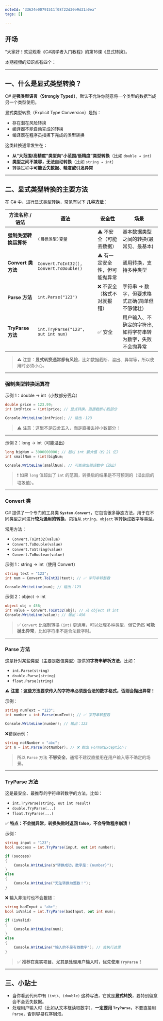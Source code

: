```yaml
---
noteId: "33624e00791511f08f22d30e9d31a0ea"
tags: []

---
```


## **开场**  
“大家好！欢迎观看《C#初学者入门教程》的第16课《显式转换》。

本期视频的知识点有四个：


---

## 一、什么是显式类型转换？

C# 是**强类型语言（Strongly Typed）**，默认不允许你随意将一个类型的数据当成另一个类型使用。

显式类型转换（Explicit Type Conversion）是指：

- 存在潜在风险转换
- 编译器不能自动完成的转换
- 编译器在程序员指挥下完成的类型转换

这类转换通常发生在：

- **从“大范围/高精度”类型向“小范围/低精度”类型转换**（比如 `double → int`）
- **类型之间不兼容，无法自动转换**（比如 `string → int`）
- 转换过程中**可能丢失数据、精度或引发异常**

---

## 二、显式类型转换的主要方法

在 C# 中，进行显式类型转换，常见有以下 **几种方法**：

| 方法名称 / 语法 | 语法 | 安全性 | 场景|
|----------------|-----------|-----------|------|
| **强制类型转换运算符** |`(目标类型)变量` | ⚠️ 不安全（可能丢数据） | 基本数据类型之间的转换(最常见、最基本) |
| **Convert 类方法** | `Convert.ToInt32(), Convert.ToDouble()` | ⚠️ 有一定安全性，但可能抛异常 | 通用转换，支持多种类型 |
| **Parse 方法** | `int.Parse("123")` | ❌ 不安全（格式不对就报错） | 字符串 → 数字，但要求格式正确(简单但不够健壮) |
| **TryParse 方法** |`int.TryParse("123", out int num)` | ✅ 安全 | 用户输入、不确定的字符串,如将字符串转为数字，失败不会抛异常|

> ⚠️ 注意：**显式转换通常都有风险**，比如数据截断、溢出、异常等，所以使用时必须小心。

---

### 强制类型转换运算符

示例 1：double → int（小数部分丢弃）

```csharp
double price = 123.99;
int intPrice = (int)price; // 显式转换，直接截断小数部分

Console.WriteLine(intPrice); // 输出：123
```

> ⚠️ 注意：这里不是四舍五入，而是直接丢掉小数部分！

---

示例 2：long → int（可能溢出）

```csharp
long bigNum = 3000000000; // 超过 int 最大值（约 21 亿）
int smallNum = (int)bigNum;

Console.WriteLine(smallNum); // 可能输出错误数字（溢出）
```

> ❗ 如果 `long` 值超出了 `int` 的范围，转换后的结果是不可预测的（溢出后的垃圾值）。

---

### **Convert 类**

C# 提供了一个专门的工具类 **`System.Convert`**，它包含很多静态方法，用于在不同类型之间进行**较为通用的转换**，包括从 `string`、`object` 等转换成数字等类型。

常用方法：

- `Convert.ToInt32(value)`
- `Convert.ToDouble(value)`
- `Convert.ToString(value)`
- `Convert.ToBoolean(value)`

示例 1：string → int（使用 Convert）

```csharp
string text = "123";
int num = Convert.ToInt32(text); // ✅ 字符串转整数

Console.WriteLine(num); // 输出：123
```

示例 2：object → int

```csharp
object obj = 456;
int value = Convert.ToInt32(obj); // 从 object 转 int
Console.WriteLine(value); // 输出：456
```

> ✅ `Convert` 比强制转换 `(int)` 更通用，可以处理多种类型，但它仍然 **可能抛出异常**，比如字符串不是合法数字时。

---

### **Parse 方法**

这是针对某些类型（主要是数值类型）提供的**字符串解析方法**，比如：

- `int.Parse(string)`
- `double.Parse(string)`
- `float.Parse(string)`

⚠️ **注意：这些方法要求传入的字符串必须是合法的数字格式，否则会抛出异常！**

示例：

```csharp
string numText = "123";
int number = int.Parse(numText); // ✅ 字符串转整数

Console.WriteLine(number); // 输出：123
```

❌错误示例：

```csharp
string notNumber = "abc";
int n = int.Parse(notNumber); // ❌ 抛出 FormatException！
```

> 所以 `Parse` 方法 **不够安全**，通常不建议直接用在用户输入等不确定的场景。

---

### **TryParse 方法**

这是最安全、最推荐的字符串转数字的方法，比如：

- `int.TryParse(string, out int result)`
- `double.TryParse(...)`
- `float.TryParse(...)`

✅ **特点：不会抛异常，转换失败时返回 false，不会导致程序崩溃！**

示例：

```csharp
string input = "123";
bool success = int.TryParse(input, out int number);

if (success)
{
    Console.WriteLine($"转换成功，数字是：{number}");
}
else
{
    Console.WriteLine("无法转换为整数！");
}
```

❌ 输入非法时也不会报错：

```csharp
string badInput = "abc";
bool isValid = int.TryParse(badInput, out int num);

if (isValid)
{
    Console.WriteLine(num);
}
else
{
    Console.WriteLine("输入的不是有效数字"); // 会执行这里
}
```

> ✅ **推荐在真实项目、尤其是处理用户输入时，优先使用 `TryParse`！**

---

## 三、小贴士

- 当你看到代码中有 `(int)`、`(double)` 这种写法，它就是**显式转换**，要特别留意会不会丢失数据。
- 处理用户输入时（比如从文本框读取数字），**一定要用 `TryParse`**，不要直接用 `Parse`，否则容易程序崩溃。

